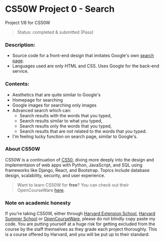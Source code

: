 # CS50W Project 0 - Search
Project 1/6 for CS50W
> Status: completed & submitted (Pass)
  
### Description:
* Source code for a front-end design that imitates Google's own [search page](https://www.google.com/).  
* Languages used are only HTML and CSS. Uses Google for the back-end service.
  
### Contents:
* Aesthetics that are quite similar to Google's
* Homepage for searching
* Google images for searching only images
* Advanced search which can:
    * Search results with the words that you typed,
    * Search results similar to what you typed,
    * Search results only the words that you typed,
    * Search results that are not related to the words that you typed.
* I'm feeling lucky function on search page, similar to Google's.
  
### About CS50W
CS50W is a continuation of [CS50](https://cs50.harvard.edu/), diving more deeply into the design and implementaion of web apps with Python, JavaScript, and SQL using frameworks like Django, React, and Bootstrap. Topics include database design, scalability, security, and user experience.  
> Want to learn CS50W for **free**? You can check out their OpenCourseWare [here](https://cs50.harvard.edu/web/).
  
### Note on academic honesty
If you're taking CS50W, either through [Harvard Extension School](https://courses.extension.harvard.edu/course-catalog/courses/subject/CSCI/33A), [Harvard Summer School](https://courses.summer.harvard.edu/course-catalog/courses/subject/CSCI/33A) or [OpenCourseWare](https://cs50.harvard.edu/web/), please do not blindly copy paste my code. You are putting yourself at a huge risk for getting excluded from the course by the staff themselves as they grade each project thoroughly. This is a course offered by Harvard, and you will be put up to their standard.

